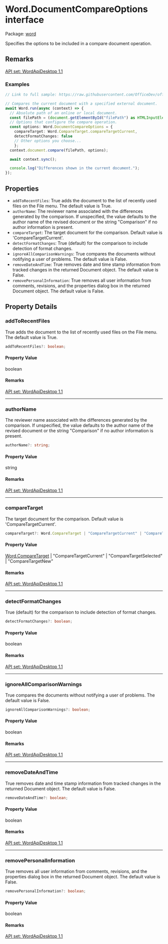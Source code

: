 # Word.DocumentCompareOptions interface

Package: [word](/en-us/javascript/api/word)

Specifies the options to be included in a compare document operation.

## Remarks

[API set: WordApiDesktop 1.1](/en-us/javascript/api/requirement-sets/word/word-api-requirement-sets)

### Examples

```typescript
// Link to full sample: https://raw.githubusercontent.com/OfficeDev/office-js-snippets/prod/samples/word/50-document/compare-documents.yaml

// Compares the current document with a specified external document.
await Word.run(async (context) => {
  // Absolute path of an online or local document.
  const filePath = (document.getElementById("filePath") as HTMLInputElement).value;
  // Options that configure the compare operation.
  const options: Word.DocumentCompareOptions = {
    compareTarget: Word.CompareTarget.compareTargetCurrent,
    detectFormatChanges: false
    // Other options you choose...
    };
  context.document.compare(filePath, options);

  await context.sync();

  console.log("Differences shown in the current document.");
});
```

## Properties

- `addToRecentFiles`: True adds the document to the list of recently used files on the File menu. The default value is True.
- `authorName`: The reviewer name associated with the differences generated by the comparison. If unspecified, the value defaults to the author name of the revised document or the string "Comparison" if no author information is present.
- `compareTarget`: The target document for the comparison. Default value is 'CompareTargetCurrent'.
- `detectFormatChanges`: True (default) for the comparison to include detection of format changes.
- `ignoreAllComparisonWarnings`: True compares the documents without notifying a user of problems. The default value is False.
- `removeDateAndTime`: True removes date and time stamp information from tracked changes in the returned Document object. The default value is False.
- `removePersonalInformation`: True removes all user information from comments, revisions, and the properties dialog box in the returned Document object. The default value is False.

## Property Details

### addToRecentFiles

True adds the document to the list of recently used files on the File menu. The default value is True.

```typescript
addToRecentFiles?: boolean;
```

#### Property Value
boolean

#### Remarks
[API set: WordApiDesktop 1.1](/en-us/javascript/api/requirement-sets/word/word-api-requirement-sets)

---

### authorName

The reviewer name associated with the differences generated by the comparison. If unspecified, the value defaults to the author name of the revised document or the string "Comparison" if no author information is present.

```typescript
authorName?: string;
```

#### Property Value
string

#### Remarks
[API set: WordApiDesktop 1.1](/en-us/javascript/api/requirement-sets/word/word-api-requirement-sets)

---

### compareTarget

The target document for the comparison. Default value is 'CompareTargetCurrent'.

```typescript
compareTarget?: Word.CompareTarget | "CompareTargetCurrent" | "CompareTargetSelected" | "CompareTargetNew";
```

#### Property Value
[Word.CompareTarget](/en-us/javascript/api/word/word.comparetarget) | "CompareTargetCurrent" | "CompareTargetSelected" | "CompareTargetNew"

#### Remarks
[API set: WordApiDesktop 1.1](/en-us/javascript/api/requirement-sets/word/word-api-requirement-sets)

---

### detectFormatChanges

True (default) for the comparison to include detection of format changes.

```typescript
detectFormatChanges?: boolean;
```

#### Property Value
boolean

#### Remarks
[API set: WordApiDesktop 1.1](/en-us/javascript/api/requirement-sets/word/word-api-requirement-sets)

---

### ignoreAllComparisonWarnings

True compares the documents without notifying a user of problems. The default value is False.

```typescript
ignoreAllComparisonWarnings?: boolean;
```

#### Property Value
boolean

#### Remarks
[API set: WordApiDesktop 1.1](/en-us/javascript/api/requirement-sets/word/word-api-requirement-sets)

---

### removeDateAndTime

True removes date and time stamp information from tracked changes in the returned Document object. The default value is False.

```typescript
removeDateAndTime?: boolean;
```

#### Property Value
boolean

#### Remarks
[API set: WordApiDesktop 1.1](/en-us/javascript/api/requirement-sets/word/word-api-requirement-sets)

---

### removePersonalInformation

True removes all user information from comments, revisions, and the properties dialog box in the returned Document object. The default value is False.

```typescript
removePersonalInformation?: boolean;
```

#### Property Value
boolean

#### Remarks
[API set: WordApiDesktop 1.1](/en-us/javascript/api/requirement-sets/word/word-api-requirement-sets)